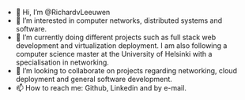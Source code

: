 - 👋 Hi, I’m @RichardvLeeuwen
- 👀 I’m interested in computer networks, distributed systems and software.
- 🌱 I’m currently doing different projects such as full stack web development and virtualization deployment. I am also following a computer science master at the University of Helsinki with a specialisation in networking.
- 💞️ I’m looking to collaborate on projects regarding networking, cloud deployment and general software development.
- 📫 How to reach me: Github, Linkedin and by e-mail.

<!---
RichardvLeeuwen/RichardvLeeuwen is a ✨ special ✨ repository because its `README.md` (this file) appears on your GitHub profile.
You can click the Preview link to take a look at your changes.
--->
